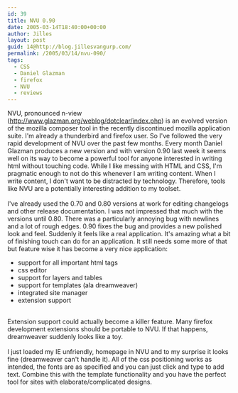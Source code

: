 ```yaml
---
id: 39
title: NVU 0.90
date: 2005-03-14T18:40:00+00:00
author: Jilles
layout: post
guid: 14@http://blog.jillesvangurp.com/
permalink: /2005/03/14/nvu-090/
tags:
  - CSS
  - Daniel Glazman
  - firefox
  - NVU
  - reviews
---
```

 NVU, pronounced n-view (http://www.glazman.org/weblog/dotclear/index.php) is an evolved version of the mozilla composer tool in the recently discontinued mozilla application suite. I'm already a thunderbird and firefox user. So I've followed the very rapid development of NVU over the past few months. Every month Daniel Glazman produces a new version and with version 0.90 last week it seems well on its way to become a powerful tool for anyone interested in writing html without touching code. While I like messing with HTML and CSS, I'm pragmatic enough to not do this whenever I am writing content. When I write content, I don't want to be distracted by technology. Therefore, tools like NVU are a potentially interesting addition to my toolset. <br />
<br />
I've already used the 0.70 and 0.80 versions at work for editing changelogs and other release documentation. I was not impressed that much with the versions until 0.80. There was a particularly annoying bug with newlines and a lot of rough edges. 0.90 fixes the bug and provides a new polished look and feel. Suddenly it feels like a real application. It's amazing what a bit of finishing touch can do for an application. It still needs some more of that but feature wise it has become a very nice application:<br />
- support for all important html tags<br />
- css editor<br />
- support for layers and tables<br />
- support for templates (ala dreamweaver)<br />
- integrated site manager<br />
- extension support<br />
<br />
Extension support could actually become a killer feature. Many firefox development extensions should be portable to NVU. If that happens, dreamweaver suddenly looks like a toy. <br />
<br />
I just loaded my IE unfriendly, homepage in NVU and to my surprise it looks fine (dreamweaver can't handle it). All of the css positioning works as intended, the fonts are as specified and you can just click and type to add text. Combine this with the template functionality and you have the perfect tool for sites with elaborate/complicated designs. 